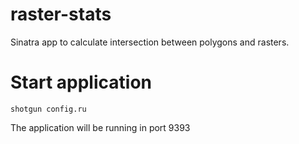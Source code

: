 raster-stats
============

Sinatra app to calculate intersection between polygons and rasters.


Start application
============

<pre><code>shotgun config.ru</code></pre>
The application will be running in port 9393
